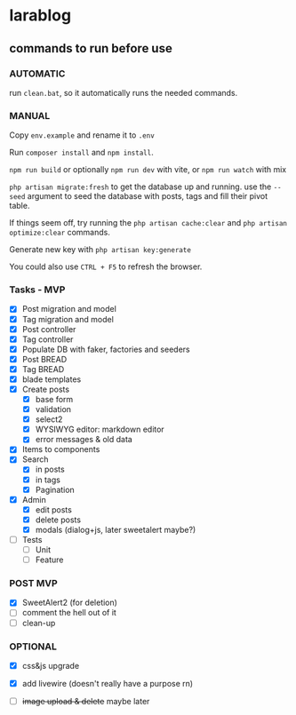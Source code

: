 # larablog

## commands to run before use

### AUTOMATIC

run `clean.bat`, so it automatically runs the needed commands.

### MANUAL

Copy `env.example` and rename it to `.env`

Run `composer install` and `npm install`.

`npm run build` or optionally `npm run dev` with vite, or `npm run watch` with mix

`php artisan migrate:fresh` to get the database up and running. use the `--seed` argument to seed the database with posts, tags and fill their pivot table.

If things seem off, try running the `php artisan cache:clear` and `php artisan optimize:clear` commands.

Generate new key with `php artisan key:generate`

You could also use `CTRL + F5` to refresh the browser.

### Tasks - MVP

- [x] Post migration and model
- [x] Tag migration and model
- [x] Post controller
- [x] Tag controller
- [x] Populate DB with faker, factories and seeders
- [x] Post BREAD
- [x] Tag BREAD
- [x] blade templates
- [x] Create posts
  - [x] base form
  - [x] validation
  - [x] select2
  - [x] WYSIWYG editor: markdown editor
  - [x] error messages & old data
- [x] Items to components
- [x] Search
  - [x] in posts
  - [x] in tags
  - [x] Pagination
- [x] Admin
  - [x] edit posts
  - [x] delete posts
  - [x] modals (dialog+js, later sweetalert maybe?)
- [ ] Tests
  - [ ] Unit
  - [ ] Feature

### POST MVP

- [x] SweetAlert2 (for deletion)
- [ ] comment the hell out of it
- [ ] clean-up

### OPTIONAL

- [x] css&js upgrade
- [x] add livewire (doesn't really have a purpose rn)
- [ ] ~~image upload & delete~~ maybe later

